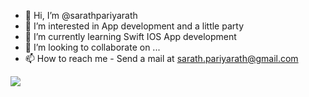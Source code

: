 - 👋 Hi, I’m @sarathpariyarath
- 👀 I’m interested in App development and a little party
- 🌱 I’m currently learning Swift IOS App development
- 💞️ I’m looking to collaborate on ...
- 📫 How to reach me - Send a mail at sarath.pariyarath@gmail.com


![](https://komarev.com/ghpvc/?sarathpariyarath)
<!---
sarathpariyarath/sarathpariyarath is a ✨ special ✨ repository because its `README.md` (this file) appears on your GitHub profile.
You can click the Preview link to take a look at your changes.
--->

